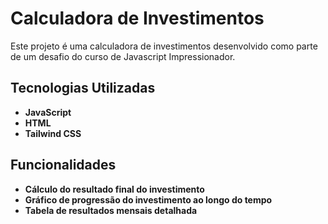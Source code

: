 # Calculadora de Investimentos

Este projeto é uma calculadora de investimentos desenvolvido como parte de um desafio do curso de Javascript Impressionador.

## Tecnologias Utilizadas

- **JavaScript**
- **HTML**
- **Tailwind CSS**

## Funcionalidades

- **Cálculo do resultado final do investimento**
- **Gráfico de progressão do investimento ao longo do tempo**
- **Tabela de resultados mensais detalhada**
